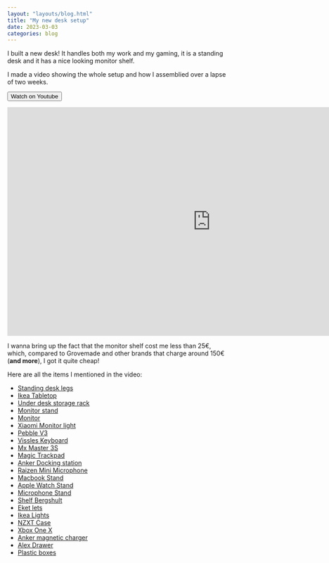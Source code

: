 ```yaml
---
layout: "layouts/blog.html"
title: "My new desk setup"
date: 2023-03-03
categories: blog
---
```


I built a new desk! It handles both my work and my gaming, it is a standing desk and it has a nice looking monitor shelf.

I made a video showing the whole setup and how I assemblied over a lapse of two weeks.

<a class="youtube-button" href="https://youtu.be/zRXrtkYV5A8" target="_blank"><button type="button" class="btn btn-danger">Watch on Youtube</button></a>

<iframe class="youtube-video" width="924" height="520" src="https://www.youtube.com/embed/zRXrtkYV5A8" title="YouTube video player" frameborder="0" allow="accelerometer; autoplay; clipboard-write; encrypted-media; gyroscope; picture-in-picture" allowfullscreen></iframe>

I wanna bring up the fact that the monitor shelf cost me less than 25€, which, compared to Grovemade and other brands that charge around 150€ (**and more**), I got it quite cheap!

Here are all the items I mentioned in the video:
- [Standing desk legs](https://www.ergotopia.de/)
- [Ikea Tabletop](https://www.ikea.com/de/de/p/lagkapten-tischplatte-weiss-las-eichenachbildung-60508232)
- [Under desk storage rack](https://geni.us/cable-duc)
- [Monitor stand](https://geni.us/O2OfzJ)
- [Monitor](https://geni.us/msi-gaming-monito)
- [Xiaomi Monitor light](https://geni.us/monitor-ligh)
- [Pebble V3](https://geni.us/pebble-speaker)
- [Vissles Keyboard](https://www.kickstarter.com/projects/vissles/vissles-lp85ultra-thin-75-optical-mechanical-keyboard)
- [Mx Master 3S](https://geni.us/mx-master-3)
- [Magic Trackpad](https://geni.us/magic-trackpa)
- [Anker Docking station](https://geni.us/anker--9-in-1)
- [Raizen Mini Microphone](https://geni.us/mini-microphone)
- [Macbook Stand](https://geni.us/mac-pro-stand)
- [Apple Watch Stand](https://geni.us/watch-stand)
- [Microphone Stand](https://geni.us/aokeo-stan)
- [Shelf Bergshult](https://www.ikea.com/de/de/p/bergshult-boden-braunschwarz-30426285)
- [Eket lets](https://www.ikea.com/de/de/p/eket-bein-holz-80474151)
- [Ikea Lights](https://www.ikea.com/gb/en/p/praktspirea-4-piece-led-decoration-lighting-set-with-charging-tray-40553701/)
- [NZXT Case](https://geni.us/nzxt-h1-pc-case)
- [Xbox One X](https://geni.us/xbox-series-x)
- [Anker magnetic charger](https://geni.us/anker-magnetic-charge)
- [Alex Drawer](https://www.ikea.com/gb/en/p/alex-drawer-unit-white-00473546/)
- [Plastic boxes](https://geni.us/plastic-boxes)

